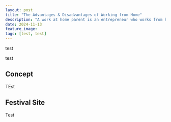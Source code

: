 ```yaml
---
layout: post
title: "The Advantages & Disadvantages of Working from Home"
description: "A work at home parent is an entrepreneur who works from home and integrates parenting into his or her business activities."
date: 2024-11-13
feature_image:
tags: [test, test]
---
```


test

<!--more-->

test

## Concept

TEst
## Festival Site

Test